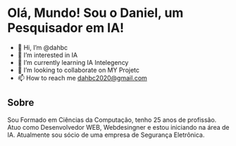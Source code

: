 
# Olá, Mundo! Sou o Daniel, um Pesquisador em IA!

- 👋 Hi, I’m @dahbc
- 👀 I’m interested in IA
- 🌱 I’m currently learning IA Intelegency
- 💞️ I’m looking to collaborate on MY Projetc
- 📫 How to reach me dahbc2020@gmail.com

##  Sobre
Sou Formado em Ciências da Computação, tenho 25 anos de profissão. Atuo como Desenvolvedor WEB, Webdesingner e estou iniciando na área de IA.
Atualmente sou sócio de uma empresa de Segurança Eletrônica.
